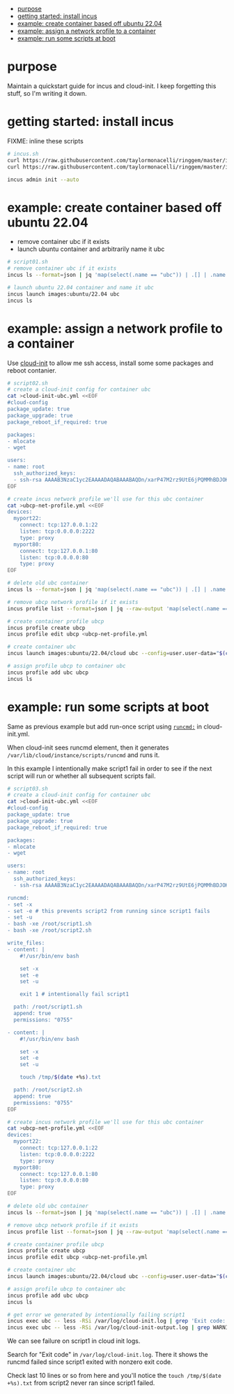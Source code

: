 <!--TOC-->

- [purpose](#purpose)
- [getting started: install incus](#getting-started-install-incus)
- [example: create container based off ubuntu 22.04](#example-create-container-based-off-ubuntu-2204)
- [example: assign a network profile to a container](#example-assign-a-network-profile-to-a-container)
- [example: run some scripts at boot](#example-run-some-scripts-at-boot)

<!--TOC-->

# purpose

Maintain a quickstart guide for incus and cloud-init.  I keep forgetting this stuff, so I'm writing it down.

# getting started: install incus

FIXME: inline these scripts

```bash
# incus.sh
curl https://raw.githubusercontent.com/taylormonacelli/ringgem/master/install-kibbly-stable-sources-on-ubuntu.sh | sudo bash
curl https://raw.githubusercontent.com/taylormonacelli/ringgem/master/install-incus-on-ubuntu.sh | sudo bash

incus admin init --auto
```

# example: create container based off ubuntu 22.04


- remove container ubc if it exists
- launch ubuntu container and arbitrarily name it ubc


```bash
# script01.sh
# remove container ubc if it exists
incus ls --format=json | jq 'map(select(.name == "ubc")) | .[] | .name' | xargs --no-run-if-empty -I {} incus delete --force {}

# launch ubuntu 22.04 container and name it ubc
incus launch images:ubuntu/22.04 ubc
incus ls
```


# example: assign a network profile to a container


Use [cloud-init](https://cloudinit.readthedocs.io/en/latest/howto/run_cloud_init_locally.html#lxd) to allow me ssh access, install some some packages and reboot contanier.


```bash
# script02.sh
# create a cloud-init config for container ubc
cat >cloud-init-ubc.yml <<EOF
#cloud-config
package_update: true
package_upgrade: true
package_reboot_if_required: true

packages:
- mlocate
- wget

users:
- name: root
  ssh_authorized_keys:
  - ssh-rsa AAAAB3NzaC1yc2EAAAADAQABAAABAQDn/xarP47M2rz9UtE6jPQMMhBDJOKbWa1LJ/JRD6G6d3KNekq0rl65e7+0keIXrH7+rkVHn1jtqbHdXiDR1EngjcX1IAZyosmIqkTj9MAVTc+ZmoOLiJZYxCZ812Abnai/CM3Q77cQIFHUP/wb0fFdsGx9Szfobdb722K4jxvbyYwjMGJUHWmdFYpwPz7bqzX/s+3Ij9SPyQG9jT66tVmcIjiEloLgWF2DztT31OpvJHrtn/JuB8GDtNEsBezw+ga1ubUGjvCZ4z2iauB2kjesh2nhM0xpBDt9pthKGBoTr36gxJyhzUJk0pGbfJIkaxuf8mBnIxibR0+B1B8hT4GP tom
EOF

# create incus network profile we'll use for this ubc container
cat >ubcp-net-profile.yml <<EOF
devices:
  myport22:
    connect: tcp:127.0.0.1:22
    listen: tcp:0.0.0.0:2222
    type: proxy
  myport80:
    connect: tcp:127.0.0.1:80
    listen: tcp:0.0.0.0:80
    type: proxy
EOF

# delete old ubc container
incus ls --format=json | jq 'map(select(.name == "ubc")) | .[] | .name' | xargs --no-run-if-empty -I {} incus delete --force {}

# remove ubcp network profile if it exists
incus profile list --format=json | jq --raw-output 'map(select(.name == "ubcp") | .name) | .[]' | xargs --no-run-if-empty --max-args=1 incus profile delete

# create container profile ubcp
incus profile create ubcp
incus profile edit ubcp <ubcp-net-profile.yml

# create container ubc
incus launch images:ubuntu/22.04/cloud ubc --config=user.user-data="$(cat cloud-init-ubc.yml)"

# assign profile ubcp to container ubc
incus profile add ubc ubcp
incus ls
```


# example: run some scripts at boot


Same as previous example but add run-once script using [`runcmd:`](https://cloudinit.readthedocs.io/en/latest/reference/examples.html#run-commands-on-first-boot) in cloud-init.yml.

When cloud-init sees runcmd element, then it generates `/var/lib/cloud/instance/scripts/runcmd` and runs it.

In this example I intentionally make script1 fail in order to see if the next script will run or whether all subsequent scripts fail.


```bash
# script03.sh
# create a cloud-init config for container ubc
cat >cloud-init-ubc.yml <<EOF
#cloud-config
package_update: true
package_upgrade: true
package_reboot_if_required: true

packages:
- mlocate
- wget

users:
- name: root
  ssh_authorized_keys:
  - ssh-rsa AAAAB3NzaC1yc2EAAAADAQABAAABAQDn/xarP47M2rz9UtE6jPQMMhBDJOKbWa1LJ/JRD6G6d3KNekq0rl65e7+0keIXrH7+rkVHn1jtqbHdXiDR1EngjcX1IAZyosmIqkTj9MAVTc+ZmoOLiJZYxCZ812Abnai/CM3Q77cQIFHUP/wb0fFdsGx9Szfobdb722K4jxvbyYwjMGJUHWmdFYpwPz7bqzX/s+3Ij9SPyQG9jT66tVmcIjiEloLgWF2DztT31OpvJHrtn/JuB8GDtNEsBezw+ga1ubUGjvCZ4z2iauB2kjesh2nhM0xpBDt9pthKGBoTr36gxJyhzUJk0pGbfJIkaxuf8mBnIxibR0+B1B8hT4GP tom

runcmd:
- set -x
- set -e # this prevents script2 from running since script1 fails
- set -u
- bash -xe /root/script1.sh
- bash -xe /root/script2.sh

write_files:
- content: |
    #!/usr/bin/env bash

    set -x
    set -e
    set -u

    exit 1 # intentionally fail script1

  path: /root/script1.sh
  append: true
  permissions: "0755"

- content: |
    #!/usr/bin/env bash

    set -x
    set -e
    set -u

    touch /tmp/$(date +%s).txt

  path: /root/script2.sh
  append: true
  permissions: "0755"
EOF

# create incus network profile we'll use for this ubc container
cat >ubcp-net-profile.yml <<EOF
devices:
  myport22:
    connect: tcp:127.0.0.1:22
    listen: tcp:0.0.0.0:2222
    type: proxy
  myport80:
    connect: tcp:127.0.0.1:80
    listen: tcp:0.0.0.0:80
    type: proxy
EOF

# delete old ubc container
incus ls --format=json | jq 'map(select(.name == "ubc")) | .[] | .name' | xargs --no-run-if-empty -I {} incus delete --force {}

# remove ubcp network profile if it exists
incus profile list --format=json | jq --raw-output 'map(select(.name == "ubcp") | .name) | .[]' | xargs --no-run-if-empty --max-args=1 incus profile delete

# create container profile ubcp
incus profile create ubcp
incus profile edit ubcp <ubcp-net-profile.yml

# create container ubc
incus launch images:ubuntu/22.04/cloud ubc --config=user.user-data="$(cat cloud-init-ubc.yml)"

# assign profile ubcp to container ubc
incus profile add ubc ubcp
incus ls

# get error we generated by intentionally failing script1
incus exec ubc -- less -RSi /var/log/cloud-init.log | grep 'Exit code:'
incus exec ubc -- less -RSi /var/log/cloud-init-output.log | grep WARNING
```

We can see failure on script1 in cloud init logs.

Search for "Exit code" in `/var/log/cloud-init.log`.  There it shows the runcmd failed since script1 exited with nonzero exit code.

Check last 10 lines or so from here and you'll notice the `touch /tmp/$(date +%s).txt` from script2 never ran since script1 failed.
